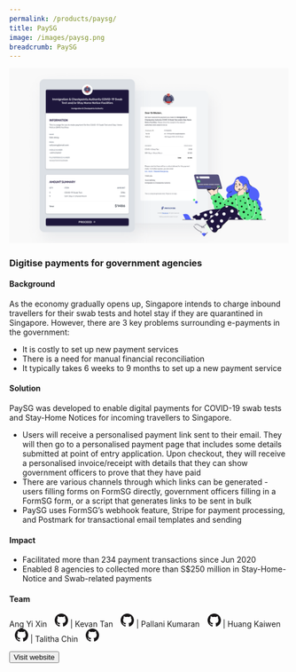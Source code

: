 ```yaml
---
permalink: /products/paysg/
title: PaySG
image: /images/paysg.png
breadcrumb: PaySG
---
```

![github](/images/paysg.png)

### Digitise payments for government agencies  

#### Background 
As the economy gradually opens up, Singapore intends to charge inbound travellers for their swab tests and hotel stay if they are quarantined in Singapore. However, there are 3 key problems surrounding e-payments in the government: 
* It is costly to set up new payment services
* There is a need for manual financial reconciliation
* It typically takes 6 weeks to 9 months to set up a new payment service




#### Solution
PaySG was developed to enable digital payments for COVID-19 swab tests and Stay-Home Notices for incoming travellers to Singapore. 
* Users will receive a personalised payment link sent to their email. They will then go to a personalised payment page that includes some details submitted at point of entry application. Upon checkout, they will receive a personalised invoice/receipt with details that they can show government officers to prove that they have paid
* There are various channels through which links can be generated - users filling forms on FormSG directly, government officers filling in a FormSG form, or a script that generates links to be sent in bulk
* PaySG uses FormSG’s webhook feature, Stripe for payment processing, and Postmark for transactional email templates and sending




#### Impact

*  Facilitated more than 234 payment transactions since Jun 2020
*  Enabled 8 agencies to collected more than S$250 million in Stay-Home-Notice and Swab-related payments



#### Team

Ang Yi Xin <a href="https://github.com/artylope" style="display: inline-block; width: 24px; height: 24px; margin-bottom: -5px; margin-left: 10px;">
    <img border="0" alt="Github account" src="/images/Github-Mark-32px.png">
</a> | Kevan Tan <a href="https://github.com/tankevan" style="display: inline-block; width: 24px; height: 24px; margin-bottom: -5px; margin-left: 10px;">
    <img border="0" alt="Github account" src="/images/Github-Mark-32px.png">
</a> | Pallani Kumaran <a href="https://github.com/pallanikumaran" style="display: inline-block; width: 24px; height: 24px; margin-bottom: -5px; margin-left: 10px;">
    <img border="0" alt="Github account" src="/images/Github-Mark-32px.png">
</a> | Huang Kaiwen <a href="https://github.com/huangkaiw3n" style="display: inline-block; width: 24px; height: 24px; margin-bottom: -5px; margin-left: 10px;">
    <img border="0" alt="Github account" src="/images/Github-Mark-32px.png">
</a> | Talitha Chin <a href="https://github.com/talithachin" style="display: inline-block; width: 24px; height: 24px; margin-bottom: -5px; margin-left: 10px;">
    <img border="0" alt="Github account" src="/images/Github-Mark-32px.png">
</a>



<a href="https://pay.gov.sg/" target="_blank">
    <button class="bp-button is-secondary is-medium has-text-white is-uppercase search-button">
        Visit website
    </button>
</a>